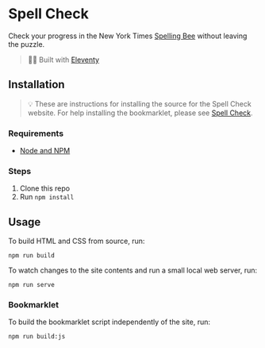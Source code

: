 # Spell Check

Check your progress in the New York Times [Spelling Bee] without leaving the puzzle.

> 🎈🐀 Built with [Eleventy]

## Installation

> 💡 These are instructions for installing the source for the Spell Check website. For help installing the bookmarklet, please see [Spell Check].

### Requirements

- [Node and NPM](https://nodejs.org)

### Steps

1. Clone this repo
1. Run `npm install`

## Usage

To build HTML and CSS from source, run:

```
npm run build
```

To watch changes to the site contents and run a small local web server, run:

```
npm run serve
```

### Bookmarklet

To build the bookmarklet script independently of the site, run:

```
npm run build:js
```

[Eleventy]: https://11ty.dev
[Spell Check]: https://spellcheck.fun
[Spelling Bee]: https://www.nytimes.com/puzzles/spelling-bee
